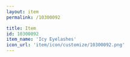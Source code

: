 ```yaml
---
layout: item
permalink: /10300092

title: Item
id: 10300092
item_name: 'Icy Eyelashes'
icon_url: 'item/icon/customize/10300092.png'
---
```

